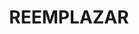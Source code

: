 ---
name: nuevaIssue
description: |
  Para solicitar una nueva issue, por favor completa la siguiente plantilla.
  Asegúrate de proporcionar toda la información necesaria para que podamos procesar tu solicitud de manera eficiente.
title: REEMPLAZAR
labels: porOrdenar
assignees: montoyamoraga

---